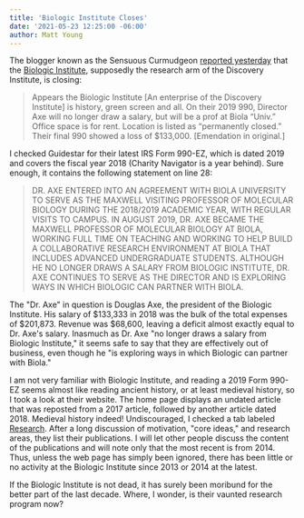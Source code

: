 ```yaml
---
title: 'Biologic Institute Closes'
date: '2021-05-23 12:25:00 -06:00'
author: Matt Young
---
```


The blogger known as the Sensuous Curmudgeon <a href="https://sensuouscurmudgeon.wordpress.com/2021/05/22/the-cosmic-aardvark-is-smiling/">reported yesterday</a> that the <a href="https://www.biologicinstitute.org/"> Biologic Institute</a>, supposedly the research arm of the Discovery Institute, is closing:

<blockquote>Appears the Biologic Institute [An enterprise of the Discovery Institute] is history, green screen and all. On their 2019 990, Director Axe will no longer draw a salary, but will be a prof at Biola “Univ.” Office space is for rent. Location is listed as “permanently closed.” Their final 990 showed a loss of $133,000. [Emendation in original.] </blockquote>

I checked Guidestar for their latest IRS Form 990-EZ, which is dated 2019 and covers the fiscal year 2018 (Charity Navigator is a year behind). Sure enough, it contains the following statement on line 28:

<!--more-->

<blockquote>DR. AXE ENTERED INTO AN AGREEMENT WITH BIOLA UNIVERSITY TO SERVE AS THE MAXWELL VISITING PROFESSOR OF MOLECULAR BIOLOGY DURING THE 2018/2019 ACADEMIC YEAR, WITH REGULAR VISITS TO CAMPUS. IN AUGUST 2019, DR. AXE BECAME THE MAXWELL PROFESSOR OF MOLECULAR BIOLOGY AT BIOLA, WORKING FULL TIME ON TEACHING AND WORKING TO HELP BUILD A COLLABORATIVE RESEARCH ENVIRONMENT AT BIOLA THAT INCLUDES ADVANCED UNDERGRADUATE STUDENTS. ALTHOUGH HE NO LONGER DRAWS A SALARY FROM BIOLOGIC INSTITUTE, DR. AXE CONTINUES TO SERVE AS THE DIRECTOR AND IS EXPLORING WAYS IN WHICH BIOLOGIC CAN PARTNER WITH BIOLA. </blockquote>

The "Dr. Axe" in question is Douglas Axe, the president of the Biologic Institute. His salary of $133,333 in 2018 was the bulk of the total expenses of $201,873. Revenue was $68,600, leaving a deficit almost exactly equal to Dr. Axe's salary. Inasmuch as Dr. Axe "no longer draws a salary from Biologic Institute," it seems safe to say that they are effectively out of business, even though he "is exploring ways in which Biologic can partner with Biola."

I am not very familiar with Biologic Institute, and reading a 2019 Form 990-EZ seems almost like reading ancient history, or at least medieval history, so I took a look at their website. The home page displays an undated article that was reposted from a 2017 article, followed by another article dated 2018. Medieval history indeed! Undiscouraged, I checked a tab labeled <a href="https://www.biologicinstitute.org/research">Research</a>. After a long discussion of motivation, "core ideas," and research areas, they list their publications. I will let other people discuss the content of the publications and will note only that the most recent is from 2014. Thus, unless the web page has simply been ignored, there has been little or no activity at the Biologic Institute since 2013 or 2014 at the latest.

If the Biologic Institute is not dead, it has surely been moribund for the better part of the last decade. Where, I wonder, is their vaunted research program now?
